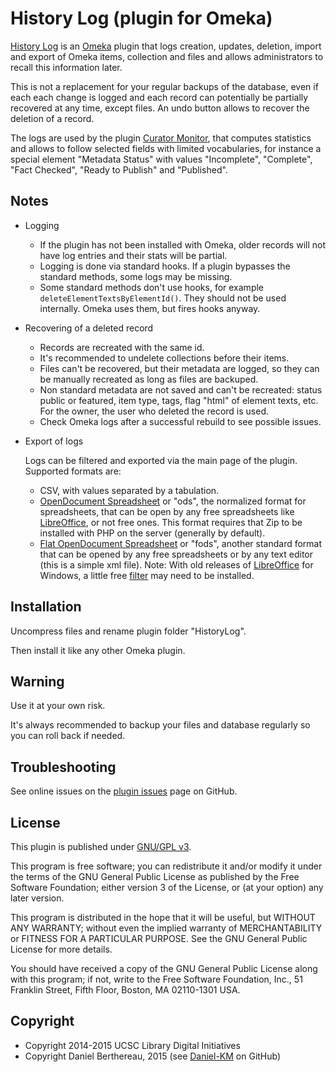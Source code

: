 History Log (plugin for Omeka)
==============================

[History Log] is an [Omeka] plugin that logs creation, updates, deletion, import
and export of Omeka items, collection and files and allows administrators to
recall this information later.

This is not a replacement for your regular backups of the database, even if each
each change is logged and each record can potentially be partially recovered at
any time, except  files. An undo button allows to recover the deletion of a
record.

The logs are used by the plugin [Curator Monitor], that computes statistics and
allows to follow selected fields with limited vocabularies, for instance a
special element "Metadata Status" with values "Incomplete", "Complete",
"Fact Checked", "Ready to Publish" and "Published".


Notes
-----

* Logging

  - If the plugin has not been installed with Omeka, older records will not have
  log entries and their stats will be partial.
  - Logging is done via standard hooks. If a plugin bypasses the standard
  methods, some logs may be missing.
  - Some standard methods don't use hooks, for example `deleteElementTextsByElementId()`.
  They should not be used internally. Omeka uses them, but fires hooks anyway.

* Recovering of a deleted record

  - Records are recreated with the same id.
  - It's recommended to undelete collections before their items.
  - Files can't be recovered, but their metadata are logged, so they can be
  manually recreated as long as files are backuped.
  - Non standard metadata are not saved and can't be recreated: status public or
  featured, item type, tags, flag "html" of element texts, etc. For the owner,
  the user who deleted the record is used.
  - Check Omeka logs after a successful rebuild to see possible issues.

* Export of logs

  Logs can be filtered and exported via the main page of the plugin. Supported
  formats are:

  - CSV, with values separated by a tabulation.
  - [OpenDocument Spreadsheet] or "ods", the normalized format for
  spreadsheets, that  can be open by any free spreadsheets like [LibreOffice],
  or not free ones. This format requires that Zip to be installed with PHP on
  the server (generally by default).
  - [Flat OpenDocument Spreadsheet] or "fods", another standard format that can
  be opened by any free spreadsheets or by any text editor (this is a simple xml
  file). Note: With old releases of [LibreOffice] for Windows, a little free
  [filter] may need to be installed.


Installation
------------

Uncompress files and rename plugin folder "HistoryLog".

Then install it like any other Omeka plugin.


Warning
-------

Use it at your own risk.

It's always recommended to backup your files and database regularly so you can
roll back if needed.


Troubleshooting
---------------

See online issues on the [plugin issues] page on GitHub.


License
-------

This plugin is published under [GNU/GPL v3].

This program is free software; you can redistribute it and/or modify it under
the terms of the GNU General Public License as published by the Free Software
Foundation; either version 3 of the License, or (at your option) any later
version.

This program is distributed in the hope that it will be useful, but WITHOUT
ANY WARRANTY; without even the implied warranty of MERCHANTABILITY or FITNESS
FOR A PARTICULAR PURPOSE. See the GNU General Public License for more
details.

You should have received a copy of the GNU General Public License along with
this program; if not, write to the Free Software Foundation, Inc.,
51 Franklin Street, Fifth Floor, Boston, MA 02110-1301 USA.


Copyright
---------

* Copyright 2014-2015 UCSC Library Digital Initiatives
* Copyright Daniel Berthereau, 2015 (see [Daniel-KM] on GitHub)


[History Log]: https://github.com/UCSCLibrary/HistoryLog
[Omeka]: https://omeka.org
[Curator Monitor]: https://github.com/Daniel-KM/CuratorMonitor
[OpenDocument Spreadsheet]: http://opendocumentformat.org/
[LibreOffice]: https://www.libreoffice.org/
[Flat OpenDocument Spreadsheet]: https://en.wikipedia.org/wiki/OpenDocument_technical_specification
[filter]: http://www.sylphide-consulting.com/shapekit/spreadsheet-generation/15-opendocument-flat-format
[plugin issues]: https://github.com/UCSCLibrary/HistoryLog/issues
[GNU/GPL v3]: https://www.gnu.org/licenses/gpl-3.0.html
[Daniel-KM]: https://github.com/Daniel-KM
